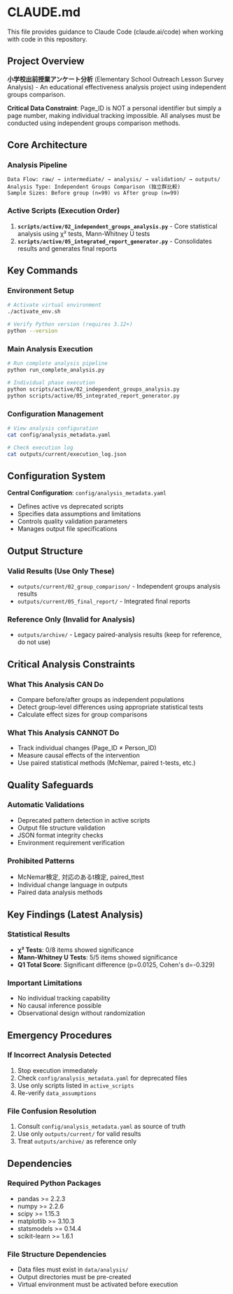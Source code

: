 # CLAUDE.md

This file provides guidance to Claude Code (claude.ai/code) when working with code in this repository.

## Project Overview

**小学校出前授業アンケート分析** (Elementary School Outreach Lesson Survey Analysis) - An educational effectiveness analysis project using independent groups comparison.

**Critical Data Constraint**: Page_ID is NOT a personal identifier but simply a page number, making individual tracking impossible. All analyses must be conducted using independent groups comparison methods.

## Core Architecture

### Analysis Pipeline
```
Data Flow: raw/ → intermediate/ → analysis/ → validation/ → outputs/
Analysis Type: Independent Groups Comparison (独立群比較)
Sample Sizes: Before group (n=99) vs After group (n=99)
```

### Active Scripts (Execution Order)
1. **`scripts/active/02_independent_groups_analysis.py`** - Core statistical analysis using χ² tests, Mann-Whitney U tests
2. **`scripts/active/05_integrated_report_generator.py`** - Consolidates results and generates final reports

## Key Commands

### Environment Setup
```bash
# Activate virtual environment
./activate_env.sh

# Verify Python version (requires 3.12+)
python --version
```

### Main Analysis Execution
```bash
# Run complete analysis pipeline
python run_complete_analysis.py

# Individual phase execution
python scripts/active/02_independent_groups_analysis.py
python scripts/active/05_integrated_report_generator.py
```

### Configuration Management
```bash
# View analysis configuration
cat config/analysis_metadata.yaml

# Check execution log
cat outputs/current/execution_log.json
```

## Configuration System

**Central Configuration**: `config/analysis_metadata.yaml`
- Defines active vs deprecated scripts
- Specifies data assumptions and limitations  
- Controls quality validation parameters
- Manages output file specifications

## Output Structure

### Valid Results (Use Only These)
- `outputs/current/02_group_comparison/` - Independent groups analysis results
- `outputs/current/05_final_report/` - Integrated final reports

### Reference Only (Invalid for Analysis)
- `outputs/archive/` - Legacy paired-analysis results (keep for reference, do not use)

## Critical Analysis Constraints

### What This Analysis CAN Do
- Compare before/after groups as independent populations
- Detect group-level differences using appropriate statistical tests
- Calculate effect sizes for group comparisons

### What This Analysis CANNOT Do
- Track individual changes (Page_ID ≠ Person_ID)
- Measure causal effects of the intervention
- Use paired statistical methods (McNemar, paired t-tests, etc.)

## Quality Safeguards

### Automatic Validations
- Deprecated pattern detection in active scripts
- Output file structure validation
- JSON format integrity checks
- Environment requirement verification

### Prohibited Patterns
- McNemar検定, 対応のあるt検定, paired_ttest
- Individual change language in outputs
- Paired data analysis methods

## Key Findings (Latest Analysis)

### Statistical Results
- **χ² Tests**: 0/8 items showed significance
- **Mann-Whitney U Tests**: 5/5 items showed significance  
- **Q1 Total Score**: Significant difference (p=0.0125, Cohen's d=-0.329)

### Important Limitations
- No individual tracking capability
- No causal inference possible
- Observational design without randomization

## Emergency Procedures

### If Incorrect Analysis Detected
1. Stop execution immediately
2. Check `config/analysis_metadata.yaml` for deprecated files
3. Use only scripts listed in `active_scripts`
4. Re-verify `data_assumptions`

### File Confusion Resolution
1. Consult `config/analysis_metadata.yaml` as source of truth
2. Use only `outputs/current/` for valid results
3. Treat `outputs/archive/` as reference only

## Dependencies

### Required Python Packages
- pandas >= 2.2.3
- numpy >= 2.2.6  
- scipy >= 1.15.3
- matplotlib >= 3.10.3
- statsmodels >= 0.14.4
- scikit-learn >= 1.6.1

### File Structure Dependencies
- Data files must exist in `data/analysis/`
- Output directories must be pre-created
- Virtual environment must be activated before execution